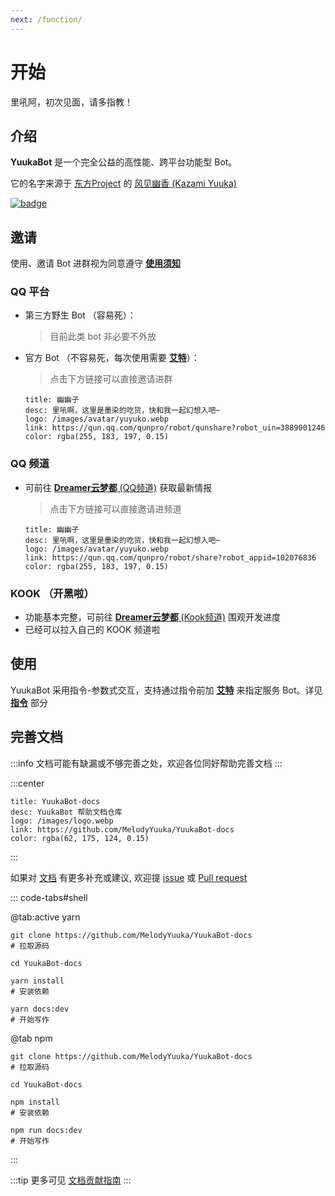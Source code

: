 ```yaml
---
next: /function/
---
```


# 开始

里吼阿，初次见面，请多指教！

## 介绍

**YuukaBot** 是一个完全公益的高性能、跨平台功能型 Bot。

它的名字来源于 [东方Project](https://zh.moegirl.org.cn/%E4%B8%9C%E6%96%B9Project) 的 [风见幽香 (Kazami Yuuka)](https://zh.moegirl.org.cn/%E9%A3%8E%E8%A7%81%E5%B9%BD%E9%A6%99)

[![badge](https://github.com/MelodyYuuka/YuukaBot-docs/workflows/docs/badge.svg)](https://github.com/MelodyYuuka/YuukaBot-docs)

## 邀请

使用、邀请 Bot 进群视为同意遵守 [**使用须知**](/about/instructions.md)

### QQ 平台

- 第三方野生 Bot （容易死）：
  > 目前此类 bot 非必要不外放

- 官方 Bot （不容易死，每次使用需要 [**艾特**](/about/glossary.md#%E8%89%BE%E7%89%B9)）：

  > 点击下方链接可以直接邀请进群

  ```card
  title: 幽幽子
  desc: 里吼啊，这里是墨染的吃货，快和我一起幻想入吧~
  logo: /images/avatar/yuyuko.webp
  link: https://qun.qq.com/qunpro/robot/qunshare?robot_uin=3889001246
  color: rgba(255, 183, 197, 0.15)
  ```

### QQ 频道

- 可前往 [**Dreamer云梦都** (QQ频道)](https://pd.qq.com/s/5iyaamyir) 获取最新情报

  > 点击下方链接可以直接邀请进频道

  ```card
  title: 幽幽子
  desc: 里吼啊，这里是墨染的吃货，快和我一起幻想入吧~
  logo: /images/avatar/yuyuko.webp
  link: https://qun.qq.com/qunpro/robot/share?robot_appid=102076836
  color: rgba(255, 183, 197, 0.15)
  ```

### KOOK （开黑啦）

- 功能基本完整，可前往 [**Dreamer云梦都** (Kook频道)](https://kook.top/4wZDH7) 围观开发进度
- 已经可以拉入自己的 KOOK 频道啦

## 使用

YuukaBot 采用指令-参数式交互，支持通过指令前加 [**艾特**](../about/glossary.md#艾特) 来指定服务 Bot。详见 [**指令**](../function/) 部分

## 完善文档

:::info
文档可能有缺漏或不够完善之处，欢迎各位同好帮助完善文档
:::

:::center

```card
title: YuukaBot-docs
desc: YuukaBot 帮助文档仓库
logo: /images/logo.webp
link: https://github.com/MelodyYuuka/YuukaBot-docs
color: rgba(62, 175, 124, 0.15)
```

:::

如果对 [文档](https://github.com/MelodyYuuka/YuukaBot-docs) 有更多补充或建议, 欢迎提 [issue](https://github.com/MelodyYuuka/YuukaBot-docs/issues) 或 [Pull request](https://github.com/MelodyYuuka/YuukaBot-docs/pulls)

::: code-tabs#shell

@tab:active yarn

```bash:no-line-numbers
git clone https://github.com/MelodyYuuka/YuukaBot-docs
# 拉取源码

cd YuukaBot-docs

yarn install
# 安装依赖

yarn docs:dev
# 开始写作
```

@tab npm

```bash:no-line-numbers
git clone https://github.com/MelodyYuuka/YuukaBot-docs
# 拉取源码

cd YuukaBot-docs

npm install
# 安装依赖

npm run docs:dev
# 开始写作
```

:::

:::tip
更多可见 [文档贡献指南](../about/contribute/docs.md)
:::
